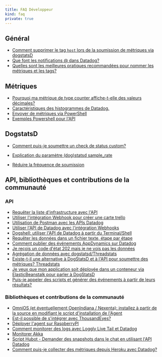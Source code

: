 ```yaml
---
title: FAQ Développeur
kind: faq
private: true
---
```


## Général

* [Comment supprimer le tag `host` lors de la soumission de métriques via dogstatsD][1]
* [Que font les notifications @ dans Datadog?][2]
* [Quelles sont les meilleures pratiques recommandées pour nommer les métriques et les tags?][3]

## Métriques

* [Pourquoi ma métrique de type counter affiche-t-elle des valeurs décimales?][4]
* [Caractéristiques des histogrammes de Datadog.][5]
* [Envoyer de métriques via PowerShell][6]
* [Exemples Powershell pour l'API][7]

## DogstatsD

* [Comment puis-je soumettre un check de status custom?][8]
* [Explication du paramètre (dog)statsd sample_rate ][9]

* [Réduire la fréquence de soumission][10]

## API, bibliothèques et contributions de la communauté

### API

* [Requêter la liste d'infrastructure avec l'API][11]
* [Utiliser l'intégration Webhook pour créer une carte trello][12]
* [Utilisation de Postman avec les APIs Datadog][13]
* [Utiliser l'API de Datadog avec l'intégration Webhooks][14]
* [Dogshell: utiliser l'API de Datadog à partir du Terminal/Shell][15]
* [Requêter les données dans un fichier texte, étape par étape][16]
* [Comment publier des événements AppDynamics sur Datadog][17]
* [Je reçois un code d'état 202 mais je ne vois pas les données][18]
* [Agrégation de données avec dogstatsd/Threadstats][19]
* [Existe-t-il une alternative à DogStatsD et à l'API pour soumettre des métriques? Threadstats][20]
* [Je veux que mon application soit déployée dans un conteneur via ElasticBeanstalk pour parler à DogStatsD][21]
* [Puis-je appeler des scripts et générer des événements à partir de leurs résultats?][22]

### Bibliothèques et contributions de la communauté

* [OmniOS (et éventuellement OpenIndiana / Nexenta): installez à partir de la source en modifiant le script d'installation de l'Agent][23]
* [Est-il possible de s'intégrer avec ThousandEyes?][24]
* [Déployer l'agent sur RaspberryPI][25]
* [Comment monitorer des logs avec Loggly Live Tail et Datadog][26]
* [Monitorer Akka][27]
* [Script Hubot - Demander des snapshots dans le chat en utilisant l'API Datadog][28]
* [Comment puis-je collecter des métriques depuis Heroku avec Datadog?][29]

[1]: /developers/faq/how-to-remove-the-host-tag-when-submitting-metrics-via-dogstatsd
[2]: /developers/faq/what-do-notifications-do-in-datadog
[3]: /developers/faq/what-best-practices-are-recommended-for-naming-metrics-and-tags
[4]: /developers/faq/why-is-my-counter-metric-showing-decimal-values
[5]: /developers/faq/characteristics-of-datadog-histograms
[6]: /developers/faq/submitting-metrics-via-powershell
[7]: /developers/faq/powershell-api-examples
[8]: /developers/faq/how-can-i-submit-a-custom-status-check
[9]: /developers/faq/dog-statsd-sample-rate-parameter-explained
[10]: /developers/faq/reduce-submission-rate
[11]: /developers/faq/query-the-infrastructure-list-via-the-api
[12]: /developers/faq/use-our-webhook-integration-to-create-a-trello-card
[13]: /developers/faq/using-postman-with-datadog-apis
[14]: /developers/faq/calling-on-datadog-s-api-with-the-webhooks-integration
[15]: /developers/faq/dogshell-quickly-use-datadog-s-api-from-terminal-shell
[16]: /developers/faq/query-data-to-a-text-file-step-by-step
[17]: /developers/faq/how-to-post-appdynamics-events-to-datadog
[18]: /developers/faq/i-m-receiving-a-202-but-not-seeing-data
[19]: /developers/faq/data-aggregation-with-dogstatsd-threadstats
[20]: /developers/faq/is-there-an-alternative-to-dogstatsd-and-the-api-to-submit-metrics-threadstats
[21]: /developers/faq/i-want-my-application-deployed-in-a-container-through-elasticbeanstalk-to-talk-to-dogstatsd
[22]: /developers/faq/can-i-call-scripts-and-generate-events-from-their-results
[23]: /developers/faq/omnios-and-possibly-smartos-openindiana-nexenta-install-from-source-by-tweaking-the-agent-install-script
[24]: /developers/faq/is-it-possible-to-integrate-with-thousandeyes
[25]: /developers/faq/deploying-the-agent-on-raspberrypi
[26]: /developers/faq/how-to-monitor-logs-with-loggly-live-tail-and-datadog
[27]: /developers/faq/monitoring-akka
[28]: /developers/faq/hubot-script-request-snapshots-in-chat-using-the-datadog-api
[29]: /developers/faq/how-do-i-collect-metrics-from-heroku-with-datadog
